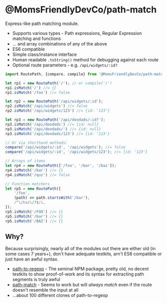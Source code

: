 @MomsFriendlyDevCo/path-match
=============================
Express-like path matching module.


* Supports various types - Path expressions, Regular Expression matching and functions
* ... and array combinations of any of the above
* ES6 compatible
* Simple class/instance interface
* Human readable `.toString()` method for debugging against each route
* Optional route parameters - e.g. `/api/widgets/:id?`


```javascript
import RoutePath, {compare, compile} from '@MomsFriendlyDevCo/path-match';

let rp1 = new RoutePath('/'); // or compile('/')
rp1.isMatch('/') //= {}
rp1.isMatch('/foo') //= false

let rp2 = new RoutePath('/api/widgets/:id');
rp2.isMatch('/api/widgets') //= false
rp2.isMatch('/api/widgets/123') //= {id: '123'}

let rp3 = new RoutePath('/api/doodads/:id?');
rp3.isMatch('/api/doodads') //= {id: null}
rp3.isMatch('/api/doodads/') //= {id: null}
rp3.isMatch('/api/doodads/123') //= {id: '123'}

// Or via shorthand methods:
compare('/api/widgets/:id', '/api/widgets'); //= false
compare('/api/widgets/:id', '/api/widgets/123'); //= {id: '123'}

// Arrays of items
let rp4 = new RoutePath(['/foo', '/bar', '/baz']);
rp4.isMatch('/bar') //= {}
rp4.isMatch('/quz') //= false

// Function matchers
let rp5 = new RoutePath([
    '/foo',
    (path) => path.startsWith('/bar'),
    /^\/baz\/?$/i,
]);
rp5.isMatch('/FOO') //= {}
rp5.isMatch('/bar') //= {}
rp5.isMatch('/BAZ') //= {}
```


Why?
----
Because surprisingly, nearly all of the modules out there are either old (in some cases 7 years+), don't have adequate testkits, arn't ES6 compatible or just have an awful syntax.

* [path-to-regexp](https://github.com/pillarjs/path-to-regexp) - The seminal NPM package, pretty old, no decent testkits to show proof-of-work and its syntax for extracting path segments is truly awful
* [path-match](https://github.com/pillarjs/path-match) - Seems to work but will _always match_ even if the route doesn't resemble the input at all
* ...about 100 different clones of path-to-regexp
